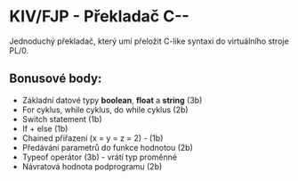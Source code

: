 # KIV/FJP - Překladač C--

Jednoduchý překladač, který umí přeložit C-like syntaxi do
virtuálního stroje PL/0.

## Bonusové body:

- Základní datové typy **boolean**, **float** a **string** (3b)
- For cyklus, while cyklus, do while cyklus (2b)
- Switch statement (1b)
- If + else (1b)
- Chained přiřazení (x = y = z = 2) - (1b)
- Předávání parametrů do funkce hodnotou (2b)
- Typeof operátor (3b) - vrátí typ proměnné
- Návratová hodnota podprogramu (2b)
